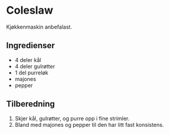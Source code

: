 # Coleslaw
Kjøkkenmaskin anbefalast.  

## Ingredienser
* 4 deler kål
* 4 deler gulrøtter
* 1 del purreløk
* majones
* pepper

## Tilberedning
1. Skjer kål, gulrøtter, og purre opp i fine strimler.
2. Bland med majones og pepper til den har litt fast konsistens.
